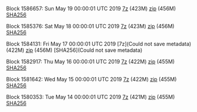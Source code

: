 Block 1586657: Sun May 19 00:00:01 UTC 2019 [7z](https://transfer.sh/hz3wn/bootstrap.dat.20190519.7z) (423M) [zip](https://transfer.sh/14ONYk/bootstrap.dat.20190519.zip) (456M) [SHA256](https://transfer.sh/U7oli/sha256.txt)

Block 1585376: Sat May 18 00:00:01 UTC 2019 [7z](https://transfer.sh/yXGcF/bootstrap.dat.20190518.7z) (423M) [zip](https://transfer.sh/13UdJ3/bootstrap.dat.20190518.zip) (456M) [SHA256](https://transfer.sh/Gh1OU/sha256.txt)

Block 1584131: Fri May 17 00:00:01 UTC 2019 [7z](Could not save metadata) (422M) [zip]() (456M) [SHA256](Could not save metadata)

Block 1582917: Thu May 16 00:00:01 UTC 2019 [7z](https://transfer.sh/rMLRM/bootstrap.dat.20190516.7z) (422M) [zip](https://transfer.sh/Zp9F1/bootstrap.dat.20190516.zip) (455M) [SHA256](https://transfer.sh/hq77c/sha256.txt)

Block 1581642: Wed May 15 00:00:01 UTC 2019 [7z](https://transfer.sh/VQL5S/bootstrap.dat.20190515.7z) (422M) [zip](https://transfer.sh/9nhAw/bootstrap.dat.20190515.zip) (455M) [SHA256](https://transfer.sh/S5Cu6/sha256.txt)

Block 1580353: Tue May 14 00:00:01 UTC 2019 [7z](https://transfer.sh/Dsm9c/bootstrap.dat.20190514.7z) (421M) [zip](https://transfer.sh/QI4DM/bootstrap.dat.20190514.zip) (455M) [SHA256](https://transfer.sh/HLnIF/sha256.txt)
